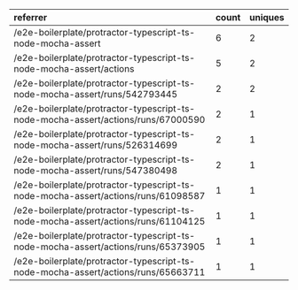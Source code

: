 | referrer                                                                          | count | uniques |
| :-------------------------------------------------------------------------------- | :---- | :------ |
| /e2e-boilerplate/protractor-typescript-ts-node-mocha-assert                       | 6     | 2       |
| /e2e-boilerplate/protractor-typescript-ts-node-mocha-assert/actions               | 5     | 2       |
| /e2e-boilerplate/protractor-typescript-ts-node-mocha-assert/runs/542793445        | 2     | 2       |
| /e2e-boilerplate/protractor-typescript-ts-node-mocha-assert/actions/runs/67000590 | 2     | 1       |
| /e2e-boilerplate/protractor-typescript-ts-node-mocha-assert/runs/526314699        | 2     | 1       |
| /e2e-boilerplate/protractor-typescript-ts-node-mocha-assert/runs/547380498        | 2     | 1       |
| /e2e-boilerplate/protractor-typescript-ts-node-mocha-assert/actions/runs/61098587 | 1     | 1       |
| /e2e-boilerplate/protractor-typescript-ts-node-mocha-assert/actions/runs/61104125 | 1     | 1       |
| /e2e-boilerplate/protractor-typescript-ts-node-mocha-assert/actions/runs/65373905 | 1     | 1       |
| /e2e-boilerplate/protractor-typescript-ts-node-mocha-assert/actions/runs/65663711 | 1     | 1       |